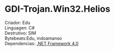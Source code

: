 # GDI-Trojan.Win32.Helios
Criador: Edu
<br>
Linguagen: C#
<br> 
Destrutivo: SIM
<br>
Bytebeats:Edu, indoamanso
<br>
Dependencias: [.NET Framework 4.0](https://www.microsoft.com/pt-br/download/details.aspx?id=17718) 
